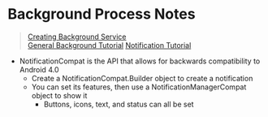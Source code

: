 # Background Process Notes

> [Creating Background Service](https://developer.android.com/training/run-background-service/create-service)  
> [General Background Tutorial](https://developer.android.com/training/best-background)
> [Notification Tutorial](https://developer.android.com/training/notify-user/build-notification)

* NotificationCompat is the API that allows for backwards compatibility to Android 4.0  
	* Create a NotificationCompat.Builder object to create a notification
	* You can set its features, then use a NotificationManagerCompat object to show it
		* Buttons, icons, text, and status can all be set